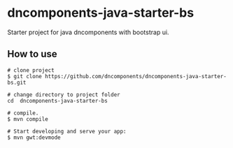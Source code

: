 # dncomponents-java-starter-bs
Starter project for java dncomponents with bootstrap ui.

## How to use
```
# clone project
$ git clone https://github.com/dncomponents/dncomponents-java-starter-bs.git

# change directory to project folder
cd  dncomponents-java-starter-bs

# compile.
$ mvn compile

# Start developing and serve your app:
$ mvn gwt:devmode
```